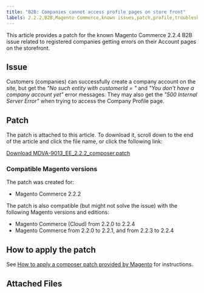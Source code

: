 ```yaml
---
title: "B2B: Companies cannot access profile pages on store front"
labels: 2.2.2,B2B,Magento Commerce,known issues,patch,profile,troubleshooting
---
```


This article provides a patch for the known Magento Commerce 2.2.4 B2B issue related to registered companies getting errors on their Account pages on the storefront.

## Issue

Customers (companies) can successfully create a company account on the site, but get the *"No such entity with customerId = "* and *"You don't have a company account yet"* error messages. They may also get the *"500 Internal Server Error"* when trying to access the Company Profile page.

## Patch

The patch is attached to this article. To download it, scroll down to the end of the article and click the file name, or click the following link:

 [Download MDVA-9013\_EE\_2.2.2\_composer.patch](assets/MDVA-9013_EE_2.2.2_composer.patch.zip) 

### Compatible Magento versions

The patch was created for:

* Magento Commerce 2.2.2

The patch is also compatible (but might not solve the issue) with the following Magento versions and editions:

* Magento Commerce (Cloud) from 2.2.0 to 2.2.4
* Magento Commerce from 2.2.0 to 2.2.1, and from 2.2.3 to 2.2.4

## How to apply the patch

See [How to apply a composer patch provided by Magento](https://support.magento.com/hc/en-us/articles/360028367731) for instructions.

## Attached Files
